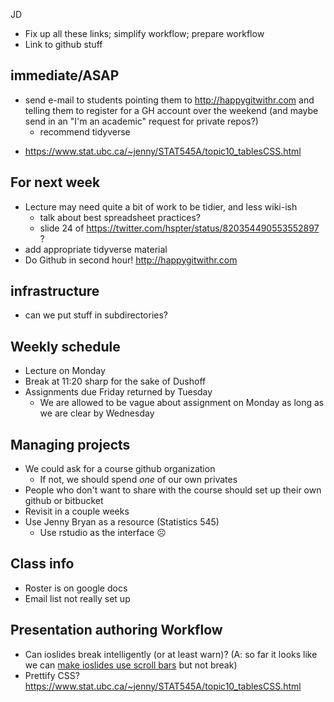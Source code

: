 
JD

* Fix up all these links; simplify workflow; prepare workflow
* Link to github stuff



## immediate/ASAP

- send e-mail to students pointing them to http://happygitwithr.com and telling them to register for a GH account over the weekend (and maybe send in an "I'm an academic" request for private repos?)
  - recommend tidyverse

* https://www.stat.ubc.ca/~jenny/STAT545A/topic10_tablesCSS.html

## For next week

- Lecture may need quite a bit of work to be tidier, and less wiki-ish
    - talk about best spreadsheet practices?
	- slide 24 of https://twitter.com/hspter/status/820354490553552897 ?
- add appropriate tidyverse material
- Do Github in second hour! http://happygitwithr.com

## infrastructure

- can we put stuff in subdirectories?


## Weekly schedule

- Lecture on Monday
- Break at 11:20 sharp for the sake of Dushoff
- Assignments due Friday returned by Tuesday
  - We are allowed to be vague about assignment on Monday as long as we are clear by Wednesday

## Managing projects

- We could ask for a course github organization
  - If not, we should spend *one* of our own privates
- People who don't want to share with the course should set up their own github or bitbucket
- Revisit in a couple weeks
- Use Jenny Bryan as a resource (Statistics 545)
   * Use rstudio as the interface ☹

## Class info

* Roster is on google docs
* Email list not really set up

## Presentation authoring Workflow

* Can ioslides break intelligently (or at least warn)? (A: so far it looks like we can [make ioslides use scroll bars](http://stackoverflow.com/questions/33287556/rmarkdown-ioslides-allowframebreaks-alternative) but not break)
* Prettify CSS? https://www.stat.ubc.ca/~jenny/STAT545A/topic10_tablesCSS.html
